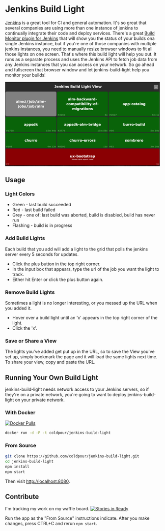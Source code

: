 # Jenkins Build Light

[Jenkins](https://jenkins-ci.org/) is a great tool for CI and general automation. It's so great that several companies are using more than one instance of jenkins to continually integrate their code and deploy services. There's a great [Build Monitor plugin for Jenkins](https://wiki.jenkins-ci.org/display/JENKINS/Build+Monitor+Plugin) that will show you the status of your builds ona single Jenkins instance, but if you're one of those companies with multiple jenkins instances, you need to manually resize browser windows to fit all those lights on one screen. That's where this build light will help you out. It runs as a separate process and uses the Jenkins API to fetch job data from any Jenkins instances that you can access on your network. So go ahead and fullscreen that browser window and let jenkins-build-light help you monitor your builds!

![Screenshot](Screenshot.png)

## Usage

### Light Colors

* Green - last build succeeded
* Red - last build failed
* Grey - one of: last build was aborted, build is disabled, build has never run
* Flashing - build is in progress

### Add Build Lights

Each build that you add will add a light to the grid that polls the jenkins server every 5 seconds for updates.

* Click the plus button in the top right corner.
* In the input box that appears, type the url of the job you want the light to track.
* Either hit Enter or click the plus button again.

### Remove Build Lights

Sometimes a light is no longer interesting, or you messed up the URL when you added it.

* Hover over a build light until an 'x' appears in the top right corner of the light.
* Click the 'x'.

### Save or Share a View

The lights you've added get put up in the URL, so to save the View you've set up, simply bookmark the page and it will load the same lights next time. To share your view, copy and paste the URL.

## Running Your Own Build Light

jenkins-build-light needs network access to your Jenkins servers, so if they're on a private network, you're going to want to deploy jenkins-build-light on your private network.

### With Docker

[![Docker Pulls](https://img.shields.io/docker/pulls/coldpour/jenkins-build-light.svg)](https://hub.docker.com/r/coldpour/jenkins-build-light/)

```bash
docker run -d -P -t coldpour/jenkins-build-light
```

### From Source

```bash
git clone https://github.com/coldpour/jenkins-build-light.git
cd jenkins-build-light
npm install
npm start
```

Then visit [http://localhost:8080](http://localhost:8080).

## Contribute

I'm tracking my work on my waffle board. [![Stories in Ready](https://badge.waffle.io/coldpour/jenkins-build-light.png?label=ready&title=Ready)](https://waffle.io/coldpour/jenkins-build-light)

Run the app as the "From Source" instructions indicate. After you make changes, press CTRL+C and rerun `npm start`.
